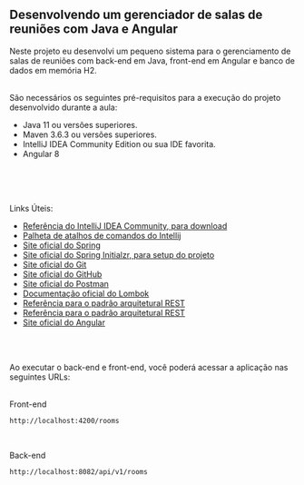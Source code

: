 ## Desenvolvendo um gerenciador de salas de reuniões com Java e Angular

Neste projeto eu desenvolvi um pequeno sistema para o gerenciamento de salas de reuniões com back-end em Java, 
front-end em Angular e banco de dados em memória H2.<br>
</br>

São necessários os seguintes pré-requisitos para a execução do projeto desenvolvido durante a aula:

- Java 11 ou versões superiores.
- Maven 3.6.3 ou versões superiores.
- IntelliJ IDEA Community Edition ou sua IDE favorita.
- Angular 8
<br>
  
<br>

<br>
  
Links Úteis:
- [Referência do IntelliJ IDEA Community, para download](https://www.jetbrains.com/idea/download)
- [Palheta de atalhos de comandos do Intellij](https://resources.jetbrains.com/storage/products/intellij-idea/docs/IntelliJIDEA_ReferenceCard.pdf)
- [Site oficial do Spring](https://spring.io/)
- [Site oficial do Spring Initialzr, para setup do projeto](https://start.spring.io/)
- [Site oficial do Git](https://git-scm.com/)
- [Site oficial do GitHub](http://github.com/)
- [Site oficial do Postman](https://www.postman.com/)
- [Documentação oficial do Lombok](https://projectlombok.org/)
- [Referência para o padrão arquitetural REST](https://restfulapi.net/)
- [Referência para o padrão arquitetural REST](https://restfulapi.net/)
- [Site oficial do Angular](https://angular.io/)


<br>
  


<br>

Ao executar o back-end e front-end, você poderá acessar a aplicação nas seguintes URLs:

<br>
Front-end

```
http://localhost:4200/rooms
```
<br>

Back-end
```
http://localhost:8082/api/v1/rooms
```
<br>
